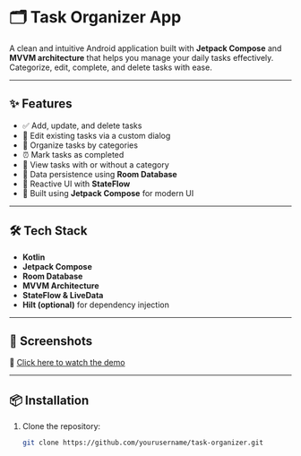 # 🗂️ Task Organizer App

A clean and intuitive Android application built with **Jetpack Compose** and **MVVM architecture** that helps you manage your daily tasks effectively. Categorize, edit, complete, and delete tasks with ease.

---

## ✨ Features

- ✅ Add, update, and delete tasks  
- 📝 Edit existing tasks via a custom dialog  
- 📁 Organize tasks by categories  
- ⏰ Mark tasks as completed  
- 🧠 View tasks with or without a category  
- 💾 Data persistence using **Room Database**  
- 🔄 Reactive UI with **StateFlow**  
- 🎨 Built using **Jetpack Compose** for modern UI  

---

## 🛠 Tech Stack

- **Kotlin**  
- **Jetpack Compose**  
- **Room Database**  
- **MVVM Architecture**  
- **StateFlow & LiveData**  
- **Hilt (optional)** for dependency injection  

---

## 📸 Screenshots
🎥 [Click here to watch the demo](./assets/task.webm)


---

## 📦 Installation

1. Clone the repository:

   ```bash
   git clone https://github.com/yourusername/task-organizer.git
